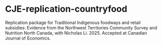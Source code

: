 # CJE-replication-countryfood
Replication package for Traditional Indigenous foodways and retail subsidies: Evidence from the Northwest Territories Community Survey and Nutrition North Canada, with Nicholas Li. 2025. Accepted at Canadian Journal of Economics.
